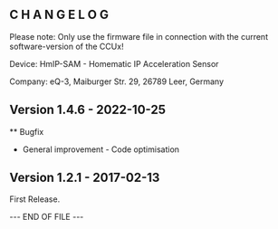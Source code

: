 ﻿C H A N G E L O G
-----------------

Please note: Only use the firmware file in connection with the current software-version of the CCUx!

Device:   HmIP-SAM - Homematic IP Acceleration Sensor

Company:  eQ-3, Maiburger Str. 29, 26789 Leer, Germany


Version 1.4.6 - 2022-10-25
--------------------------------------------------------------
** Bugfix
   * General improvement - Code optimisation 


Version 1.2.1 - 2017-02-13
--------------------------------------------------------------

First Release.


--- END OF FILE ---

